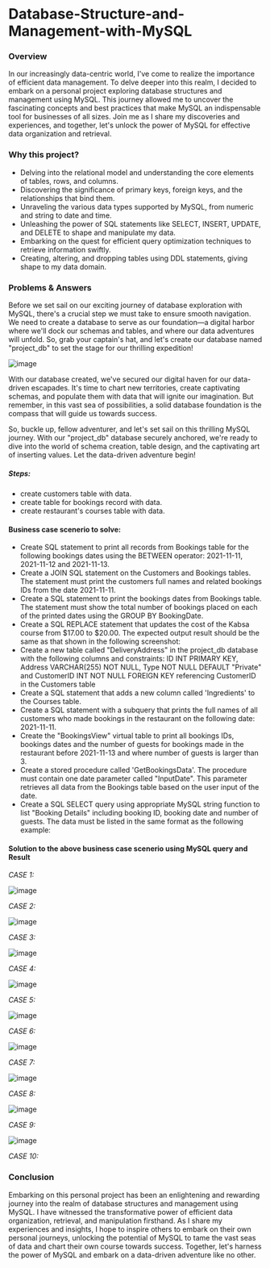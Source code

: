 # Database-Structure-and-Management-with-MySQL

### Overview
In our increasingly data-centric world, I've come to realize the importance of efficient data management. To delve deeper into this realm, I decided to embark on a personal project exploring database structures and management using MySQL. This journey allowed me to uncover the fascinating concepts and best practices that make MySQL an indispensable tool for businesses of all sizes. Join me as I share my discoveries and experiences, and together, let's unlock the power of MySQL for effective data organization and retrieval.

### Why this project?
- Delving into the relational model and understanding the core elements of tables, rows, and columns.
- Discovering the significance of primary keys, foreign keys, and the relationships that bind them.
- Unraveling the various data types supported by MySQL, from numeric and string to date and time.
- Unleashing the power of SQL statements like SELECT, INSERT, UPDATE, and DELETE to shape and manipulate my data.
- Embarking on the quest for efficient query optimization techniques to retrieve information swiftly.
- Creating, altering, and dropping tables using DDL statements, giving shape to my data domain.

### Problems & Answers
Before we set sail on our exciting journey of database exploration with MySQL, there's a crucial step we must take to ensure smooth navigation. We need to create a database to serve as our foundation—a digital harbor where we'll dock our schemas and tables, and where our data adventures will unfold. So, grab your captain's hat, and let's create our database named "project_db" to set the stage for our thrilling expedition!

  ![image](https://github.com/wonders12/Database-Structure-and-Management-with-MySQL/assets/50216723/fb4f0e6b-fa0f-497d-aa8a-a2f52fc136a9)

With our database created, we've secured our digital haven for our data-driven escapades. It's time to chart new territories, create captivating schemas, and populate them with data that will ignite our imagination. But remember, in this vast sea of possibilities, a solid database foundation is the compass that will guide us towards success.

So, buckle up, fellow adventurer, and let's set sail on this thrilling MySQL journey. With our "project_db" database securely anchored, we're ready to dive into the world of schema creation, table design, and the captivating art of inserting values. Let the data-driven adventure begin!

##### Steps:
- create customers table with data.
- create table for bookings record with data.
- create restaurant's courses table with data.

#### Business case scenerio to solve:
- Create SQL statement to print all records from Bookings table for the following bookings dates using the BETWEEN operator: 2021-11-11, 2021-11-12 and 2021-11-13. 
- Create a JOIN SQL statement on the Customers and Bookings tables. The statement must print the customers full names and related bookings IDs from the date 2021-11-11.
- Create a SQL statement to print the bookings dates from Bookings table. The statement must show the total number of bookings placed on each of the printed dates using the GROUP BY BookingDate. 
- Create a SQL REPLACE statement that updates the cost of the Kabsa course from $17.00 to $20.00. The expected output result should be the same as that shown in the following screenshot:
- Create a new table called "DeliveryAddress" in the project_db database with the following columns and constraints: ID INT PRIMARY KEY, Address VARCHAR(255) NOT NULL, Type NOT NULL DEFAULT "Private" and CustomerID INT NOT NULL FOREIGN KEY referencing CustomerID in the Customers table
- Create a SQL statement that adds a new column called 'Ingredients' to the Courses table.
- Create a SQL statement with a subquery that prints the full names of all customers who made bookings in the restaurant on the following date: 2021-11-11.
- Create the "BookingsView" virtual table to print all bookings IDs, bookings dates and the number of guests for bookings made in the restaurant before 2021-11-13 and where number of guests is larger than 3.
- Create a stored procedure called 'GetBookingsData'. The procedure must contain one date parameter called "InputDate". This parameter retrieves all data from the Bookings table based on the user input of the date.
- Create a SQL SELECT query using appropriate MySQL string function to list "Booking Details" including booking ID, booking date and number of guests. The data must be listed in the same format as the following example:

#### Solution to the above business case scenerio using MySQL query and Result
*CASE 1:* 

![image](https://github.com/wonders12/Database-Structure-and-Management-with-MySQL/assets/50216723/1a9bbe71-8f24-4d39-91a4-5c239130609d)

*CASE 2:*

![image](https://github.com/wonders12/Database-Structure-and-Management-with-MySQL/assets/50216723/489a2da5-7487-4248-b333-e91248fd4492)

*CASE 3:*

![image](https://github.com/wonders12/Database-Structure-and-Management-with-MySQL/assets/50216723/1617b105-8730-4b6d-a6e6-8e15670f18e3)

*CASE 4:*

![image](https://github.com/wonders12/Database-Structure-and-Management-with-MySQL/assets/50216723/b9cc692d-b13b-4c8b-b0ce-9b480095a4e6)

*CASE 5:*

![image](https://github.com/wonders12/Database-Structure-and-Management-with-MySQL/assets/50216723/cdfffe3a-ae67-4713-9d9c-fc5297d541c1)


*CASE 6:*

![image](https://github.com/wonders12/Database-Structure-and-Management-with-MySQL/assets/50216723/c5438ee5-cd6d-4204-8a92-340e84831058)

*CASE 7:*

![image](https://github.com/wonders12/Database-Structure-and-Management-with-MySQL/assets/50216723/756f2f7a-2087-4133-a394-0e8bea098002)


*CASE 8:*

![image](https://github.com/wonders12/Database-Structure-and-Management-with-MySQL/assets/50216723/6a1f8631-9d75-49a0-b327-df0d29bb0d87)

*CASE 9:*

![image](https://github.com/wonders12/Database-Structure-and-Management-with-MySQL/assets/50216723/356b13bc-5299-403b-9d34-4899363feb6e)


*CASE 10:*





### Conclusion
Embarking on this personal project has been an enlightening and rewarding journey into the realm of database structures and management using MySQL. I have witnessed the transformative power of efficient data organization, retrieval, and manipulation firsthand. As I share my experiences and insights, I hope to inspire others to embark on their own personal journeys, unlocking the potential of MySQL to tame the vast seas of data and chart their own course towards success. Together, let's harness the power of MySQL and embark on a data-driven adventure like no other.
